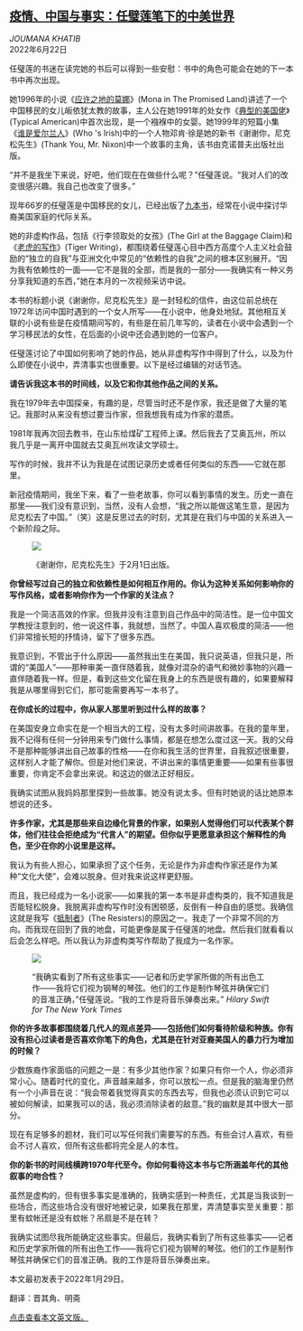 <!--1655878082000-->
[疫情、中国与事实：任璧莲笔下的中美世界](https://cn.nytimes.com/culture/20220622/gish-jen-thank-you-mr-nixon/)
------

<address>JOUMANA KHATIB</address><time pudate="2022-06-22 02:04:48" datetime="2022-06-22 02:04:48">2022年6月22日</time><section><p>任璧莲的书迷在读完她的书后可以得到一些安慰：书中的角色可能会在她的下一本书中再次出现。</p><p>她1996年的小说《<a href="https://archive.nytimes.com/www.nytimes.com/books/97/05/18/nnp/19727.html">应许之地的莫娜</a>》(Mona in The Promised Land)讲述了一个中国移民的女儿皈依犹太教的故事，主人公在她1991年的处女作《<a href="https://www.nytimes.com/1991/03/31/books/american-on-their-own-terms-the-complete-other-side-of-the-world.html">典型的美国佬</a>》(Typical American)中首次出现，是一个襁褓中的女婴。她1999年的短篇小集《<a href="https://www.nytimes.com/1999/06/27/books/typical-americans.html">谁是爱尔兰人</a>》(Who 's Irish)中的一个人物邓肯·徐是她的新书《谢谢你，尼克松先生》(Thank You, Mr. Nixon)中一个故事的主角，该书由克诺普夫出版社出版。</p><p>“并不是我坐下来说，好吧，他们现在在做些什么呢？”任璧莲说。“我对人们的改变很感兴趣。我自己也改变了很多。”</p><p>现年66岁的任璧莲是中国移民的女儿，已经出版了<a rel="noopener noreferrer" target="_blank" href="https://www.gishjen.com/books">九本书</a>，经常在小说中探讨华裔美国家庭的代际关系。</p><p>她的非虚构作品，包括《行李领取处的女孩》(The Girl at the Baggage Claim)和《<a href="https://www.nytimes.com/2013/04/28/books/review/tiger-writing-by-gish-jen.html">老虎的写作</a>》(Tiger Writing)，都围绕着任璧莲心目中西方高度个人主义社会鼓励的“独立的自我”与亚洲文化中常见的“依赖性的自我”之间的根本区别展开。“因为我有依赖性的一面——它不是我的全部，而是我的一部分——我确实有一种义务分享我知道的东西，”她在本月的一次视频采访中说。</p><p>本书的标题小说《谢谢你，尼克松先生》是一封轻松的信件，由这位前总统在1972年访问中国时遇到的一个女人所写——在小说中，他身处地狱。其他相互关联的小说有些是在疫情期间写的，有些是在前几年写的，读者在小说中会遇到一个学习移民法的女性，在后面的小说中还会遇到她的一位客户。</p><p>任璧莲讨论了中国如何影响了她的作品，她从非虚构写作中得到了什么，以及为什么即使在小说中，弄清事实也很重要。以下是经过编辑的对话节选。</p><p><b>请告诉我这本书的时间线，以及它和你其他作品之间的关系。</b></p><p>我在1979年去中国探亲，有趣的是，尽管当时还不是作家，我还是做了大量的笔记。我那时从来没有想过要当作家，但我想我有成为作家的潜质。</p><p>1981年我再次回去教书，在山东给煤矿工程师上课。然后我去了艾奥瓦州，所以我几乎是一离开中国就去艾奥瓦州攻读文学硕士。</p><p>写作的时候，我并不认为我是在试图记录历史或者任何类似的东西——它就在那里。</p><p>新冠疫情期间，我坐下来，看了一些老故事，你可以看到事情的发生。历史一直在那里——我们没有意识到，当然，没有人会想，“我之所以能做这笔生意，是因为尼克松去了中国。”（笑）这是反思过去的时刻，尤其是在我们与中国的关系进入一个新阶段之际。</p><p><figure><img src="https://images.weserv.nl/?url=static01.nyt.com/images/2022/01/24/books/oakImage-1643046720119/oakImage-1643046720119-jumbo.jpg"></p><figcaption>《谢谢你，尼克松先生》于2月1日出版。 <cite></cite></figcaption></figure><p><b>你曾经写过自己的独立和依赖性是如何相互作用的。你认为这种关系如何影响你的写作风格，或者影响你作为一个作家的关注点？</b></p><p>我是一个简洁高效的作家。但我并没有注意到自己作品中的简洁性。是一位中国文学教授注意到的，他一说这件事，我就想，当然了。中国人喜欢极度的简洁——他们非常擅长短的抒情诗，留下了很多东西。</p><p>我意识到，不管出于什么原因——虽然我出生在美国，我只说英语，但我只是，所谓的“美国人”——那种审美一直伴随着我，就像对混杂的语气和微妙事物的兴趣一直伴随着我一样。但是，看到这些文化留在我身上的东西是很有趣的，如果要解释我是从哪里得到它们，那可能需要再写一本书了。</p><p><b>在你成长的过程中，你从家人那里听到过什么样的故事？</b></p><p>在美国安身立命实在是一个相当大的工程，没有太多时间讲故事。在我的童年里，我不记得有任何一分钟用来专门做什么事情，都是在想怎么度过这一天。我的父母不是那种能够讲出自己故事的性格——在你和我生活的世界里，自我叙述很重要，这样别人才能了解你。但是对他们来说，不讲出来的事情更重要——如果有些事很重要，你肯定不会拿出来说。和这边的做法正好相反。</p><p>我确实试图从我妈妈那里探到一些故事。她没有说太多。但有时她说的话比她原本想说的还多。</p><p><b>许多作家，尤其是那些来自边缘化背景的作家，如果别人觉得他们可以代表某个群体，他们往往会拒绝成为“代言人”的期望。但你似乎更愿意承担这个解释性的角色，至少在你的小说里是这样。</b></p><p>我认为有些人担心，如果承担了这个任务，无论是作为非虚构作家还是作为某种“文化大使”，会难以脱身。但对我来说这样更舒服。</p><p>而且，我已经成为一名小说家——如果我的第一本书是非虚构类的，我不知道我是否能轻松脱身。我脱离非虚构写作时没有困顿感，反倒有一种自由的感觉。我确信这就是我写《<a href="https://www.nytimes.com/2020/01/27/books/review-resisters-gish-jen.html">抵制者</a>》(The Resisters)的原因之一。我走了一个非常不同的方向。而我现在回到了我的地盘，可能更像是属于任璧莲的地盘。然后我们就看看以后会怎么样吧。所以我认为非虚构类写作帮助了我成为一名作家。</p><p><figure><img src="https://images.weserv.nl/?url=static01.nyt.com/images/2022/01/31/books/29GISHJEN1/merlin_199771191_4a06fbd0-a570-4a78-a50a-1036b97724fc-jumbo.jpg"></p><figcaption>“我确实看到了所有这些事实——记者和历史学家所做的所有出色工作——我将它们视为钢琴的琴弦。他们的工作是制作琴弦并确保它们的音准正确，”任璧莲说。“我的工作是将音乐弹奏出来。” <cite>Hilary Swift for The New York Times</cite></figcaption></figure><p><b>你的许多故事都围绕着几代人的观点差异——包括他们如何看待阶级和种族。你有没有担心过读者是否喜欢你笔下的角色，尤其是在针对亚裔美国人的暴力行为增加的时候？</b></p><p>少数族裔作家面临的问题之一是：有多少其他作家？如果只有你一个人，你必须非常小心。随着时代的变化，声音越来越多，你可以放松一点。但是我的脑海里仍然有一个小声音在说：“我会带着我觉得真实的东西去写，但我也必须认识到它可以被如何解读，如果我可以的话，我必须消除读者的敌意。”我的幽默是其中很大一部分。</p><p>现在有足够多的题材，我们可以写任何我们需要写的东西。有些会讨人喜欢，有些会不讨人喜欢，但所有这些都将完全是人的本性。</p><p><b>你的新书的时间线横跨1970年代至今。你如何看待这本书与它所涵盖年代的其他叙事的吻合性？</b></p><p>虽然是虚构的，但有很多事实是准确的，我确实感到一种责任，尤其是当我谈到一些场合，而这些场合没有很好地被记录，如果我在那里，弄清楚事实至关重要：那里有蚊帐还是没有蚊帐？吊扇是不是在转？</p><p>我确实试图尽我所能确定这些事实。但最后，我确实看到了所有这些事实——记者和历史学家所做的所有出色工作——我将它们视为钢琴的琴弦。他们的工作是制作琴弦并确保它们的音准正确。我的工作是将音乐弹奏出来。</p></section><footer><p>本文最初发表于2022年1月29日。</p><p>翻译：晋其角、明斋</p><p><a rel="nofollow" target="_blank" href="https://www.nytimes.com/2022/01/29/books/gish-jen-thank-you-mr-nixon.html">点击查看本文英文版。</a></p></footer>
